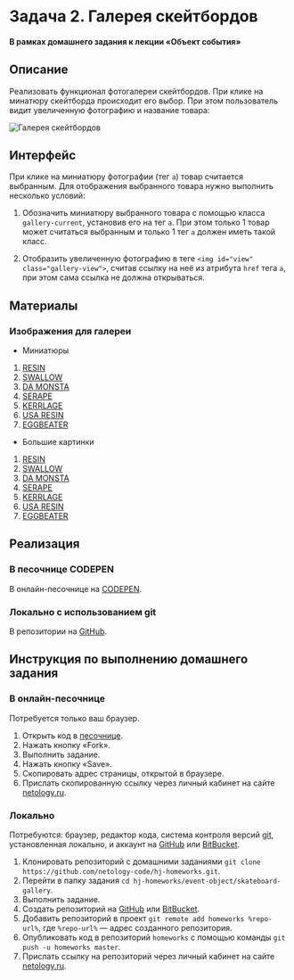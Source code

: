 # Задача 2. Галерея скейтбордов

#### В рамках домашнего задания к лекции «Объект события»

## Описание

Реализовать функционал фотогалереи скейтбордов. При клике на минатюру скейтборда происходит его выбор. При этом пользователь видит увеличенную фотографию и название товара:

![Галерея скейтбордов](./res/skateboard-gallery.gif)

## Интерфейс

При клике на миниатюру фотографии (тег `a`) товар считается выбранным. Для отображения выбранного товара нужно выполнить несколько условий:

1. Обозначить миниатюру выбранного товара с помощью класса `gallery-current`, установив его на тег `a`. При этом только 1 товар может считаться выбранным и только 1 тег `a` должен иметь такой класс.

2. Отобразить увеличенную фотографию в теге `<img id="view" class="gallery-view">`, считав ссылку на неё из атрибута `href` тега `a`, при этом сама ссылка не должна открываться.

## Материалы

### Изображения для галереи

- Миниатюры

1. [RESIN](https://netology-code.github.io/hj-homeworks/event-object/skateboard-gallery/images/thumb/01.jpg)
2. [SWALLOW](https://netology-code.github.io/hj-homeworks/event-object/skateboard-gallery/images/thumb/02.jpg)
3. [DA MONSTA](https://netology-code.github.io/hj-homeworks/event-object/skateboard-gallery/images/thumb/03.jpg)
4. [SERAPE](https://netology-code.github.io/hj-homeworks/event-object/skateboard-gallery/images/thumb/04.jpg)
5. [KERRLAGE](https://netology-code.github.io/hj-homeworks/event-object/skateboard-gallery/images/thumb/05.jpg)
6. [USA RESIN](https://netology-code.github.io/hj-homeworks/event-object/skateboard-gallery/images/thumb/06.jpg)
7. [EGGBEATER](https://netology-code.github.io/hj-homeworks/event-object/skateboard-gallery/images/thumb/07.jpg)

- Большие картинки

1. [RESIN](https://netology-code.github.io/hj-homeworks/event-object/skateboard-gallery/images/full/01.jpg)
2. [SWALLOW](https://netology-code.github.io/hj-homeworks/event-object/skateboard-gallery/images/full/02.jpg)
3. [DA MONSTA](https://netology-code.github.io/hj-homeworks/event-object/skateboard-gallery/images/full/03.jpg)
4. [SERAPE](https://netology-code.github.io/hj-homeworks/event-object/skateboard-gallery/images/full/04.jpg)
5. [KERRLAGE](https://netology-code.github.io/hj-homeworks/event-object/skateboard-gallery/images/full/05.jpg)
6. [USA RESIN](https://netology-code.github.io/hj-homeworks/event-object/skateboard-gallery/images/full/06.jpg)
7. [EGGBEATER](https://netology-code.github.io/hj-homeworks/event-object/skateboard-gallery/images/full/07.jpg)

## Реализация

### В песочнице CODEPEN

В онлайн-песочнице на [CODEPEN](https://codepen.io/Netology/pen/mpjKVw).

### Локально с использованием git

В репозитории на [GitHub](https://github.com/netology-code/hj-homeworks/tree/master/event-object/skateboard-gallery).

## Инструкция по выполнению домашнего задания

### В онлайн-песочнице

Потребуется только ваш браузер.

1. Открыть код в [песочнице](https://codepen.io/Netology/pen/mpjKVw).
2. Нажать кнопку «Fork».
3. Выполнить задание.
4. Нажать кнопку «Save».
5. Скопировать адрес страницы, открытой в браузере.
6. Прислать скопированную ссылку через личный кабинет на сайте [netology.ru](http://netology.ru/).    

### Локально

Потребуются: браузер, редактор кода, система контроля версий [git](https://git-scm.com), установленная локально, и аккаунт на [GitHub](https://github.com/) или [BitBucket](https://bitbucket.org/).

1. Клонировать репозиторий с домашними заданиями `git clone https://github.com/netology-code/hj-homeworks.git`.
2. Перейти в папку задания `cd hj-homeworks/event-object/skateboard-gallery`.
3. Выполнить задание.
4. Создать репозиторий на [GitHub](https://github.com/) или [BitBucket](https://bitbucket.org/).
5. Добавить репозиторий в проект `git remote add homeworks %repo-url%`, где `%repo-url%` — адрес созданного репозитория.
6. Опубликовать код в репозиторий `homeworks` с помощью команды `git push -u homeworks master`.
7. Прислать ссылку на репозиторий через личный кабинет на сайте [netology.ru](http://netology.ru/).
